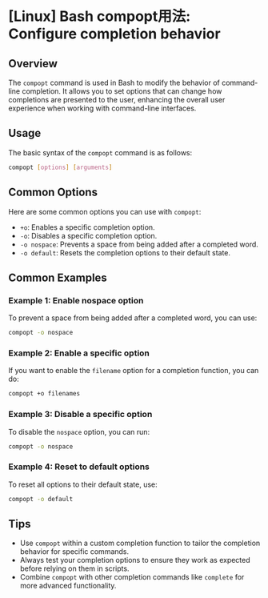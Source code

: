 # [Linux] Bash compopt用法: Configure completion behavior

## Overview
The `compopt` command is used in Bash to modify the behavior of command-line completion. It allows you to set options that can change how completions are presented to the user, enhancing the overall user experience when working with command-line interfaces.

## Usage
The basic syntax of the `compopt` command is as follows:

```bash
compopt [options] [arguments]
```

## Common Options
Here are some common options you can use with `compopt`:

- `+o`: Enables a specific completion option.
- `-o`: Disables a specific completion option.
- `-o nospace`: Prevents a space from being added after a completed word.
- `-o default`: Resets the completion options to their default state.

## Common Examples

### Example 1: Enable nospace option
To prevent a space from being added after a completed word, you can use:

```bash
compopt -o nospace
```

### Example 2: Enable a specific option
If you want to enable the `filename` option for a completion function, you can do:

```bash
compopt +o filenames
```

### Example 3: Disable a specific option
To disable the `nospace` option, you can run:

```bash
compopt -o nospace
```

### Example 4: Reset to default options
To reset all options to their default state, use:

```bash
compopt -o default
```

## Tips
- Use `compopt` within a custom completion function to tailor the completion behavior for specific commands.
- Always test your completion options to ensure they work as expected before relying on them in scripts.
- Combine `compopt` with other completion commands like `complete` for more advanced functionality.